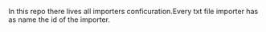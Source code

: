 In this repo there lives all importers conficuration.Every txt file importer has as name the id of the importer.
